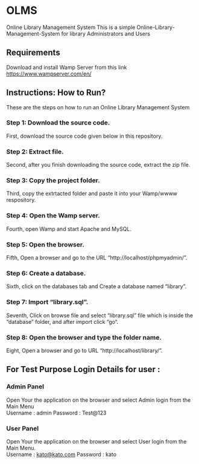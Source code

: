 # OLMS
Online Library Management System
This is a simple Online-Library-Management-System for library Administrators and Users

## Requirements
Download and install Wamp Server from this link https://www.wampserver.com/en/ 

## Instructions: How to Run?
These are the steps on how to run an Online Library Management System
### Step 1: Download the source code. 
First, download the source code given below in this repository.
### Step 2: Extract file.
Second, after you finish downloading the source code, extract the zip file.
### Step 3: Copy the project folder.
Third, copy the extrtacted folder and paste it into your Wamp/wwww respository.
### Step 4: Open the Wamp server.
Fourth, open Wamp and start Apache and MySQL.
### Step 5: Open the browser.
Fifth, Open a browser and go to the URL “http://localhost/phpmyadmin/”.
### Step 6: Create a database.
Sixth, click on the databases tab and Create a database named “library”.
### Step 7: Import “library.sql”.
Seventh, Click on browse file and select “library.sql” file which is inside the “database” folder, and after import click “go“.
### Step 8: Open the browser and type the folder name.
Eight, Open a browser and go to URL “http://localhost/library/”.

## For Test Purpose Login Details for user :

### Admin Panel 
Open Your the application on the browser and select Admin login from the Main Menu<br/>
 Username : admin Password : Test@123
### User Panel
Open Your the application on the browser and select User login from the Main Menu.<br/>
Username : kato@kato.com Password : kato

